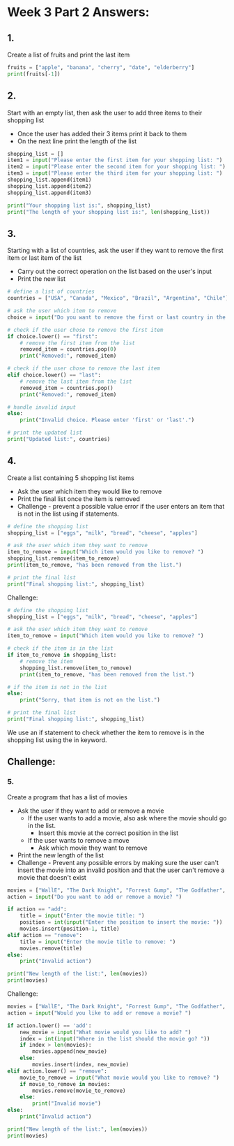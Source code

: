 # Week 3 Part 2 Answers:

## 1.
Create a list of fruits and print the last item
```python
fruits = ["apple", "banana", "cherry", "date", "elderberry"]
print(fruits[-1])
```

## 2.
Start with an empty list, then ask the user to add three items to their shopping list
* Once the user has added their 3 items print it back to them
* On the next line print the length of the list
```python
shopping_list = []
item1 = input("Please enter the first item for your shopping list: ")
item2 = input("Please enter the second item for your shopping list: ")
item3 = input("Please enter the third item for your shopping list: ")
shopping_list.append(item1)
shopping_list.append(item2)
shopping_list.append(item3)

print("Your shopping list is:", shopping_list)
print("The length of your shopping list is:", len(shopping_list))
```

## 3.
Starting with a list of countries, ask the user if they want to remove the first item or last item of the list
* Carry out the correct operation on the list based on the user's input
* Print the new list
```python
# define a list of countries
countries = ["USA", "Canada", "Mexico", "Brazil", "Argentina", "Chile"]

# ask the user which item to remove
choice = input("Do you want to remove the first or last country in the list? ")

# check if the user chose to remove the first item
if choice.lower() == "first":
    # remove the first item from the list
    removed_item = countries.pop(0)
    print("Removed:", removed_item)

# check if the user chose to remove the last item
elif choice.lower() == "last":
    # remove the last item from the list
    removed_item = countries.pop()
    print("Removed:", removed_item)

# handle invalid input
else:
    print("Invalid choice. Please enter 'first' or 'last'.")

# print the updated list
print("Updated list:", countries)

```

## 4.
Create a list containing 5 shopping list items
* Ask the user which item they would like to remove
* Print the final list once the item is removed
* Challenge - prevent a possible value error if the user enters an item that is not in the list using if statements.
```python
# define the shopping list
shopping_list = ["eggs", "milk", "bread", "cheese", "apples"]

# ask the user which item they want to remove
item_to_remove = input("Which item would you like to remove? ")
shopping_list.remove(item_to_remove)
print(item_to_remove, "has been removed from the list.")

# print the final list
print("Final shopping list:", shopping_list)
```
Challenge:
```python
# define the shopping list
shopping_list = ["eggs", "milk", "bread", "cheese", "apples"]

# ask the user which item they want to remove
item_to_remove = input("Which item would you like to remove? ")

# check if the item is in the list
if item_to_remove in shopping_list:
    # remove the item
    shopping_list.remove(item_to_remove)
    print(item_to_remove, "has been removed from the list.")

# if the item is not in the list
else:
    print("Sorry, that item is not on the list.")

# print the final list
print("Final shopping list:", shopping_list)
```
We use an if statement to check whether the item to remove is in the shopping list using the in keyword.

## Challenge:
### 5.
Create a program that has a list of movies
* Ask the user if they want to add or remove a movie
    * If the user wants to add a movie, also ask where the movie should go in the list.
        * Insert this movie at the correct position in the list
    * If the user wants to remove a move
        * Ask which movie they want to remove
* Print the new length of the list
* Challenge - Prevent any possible errors by making sure the user can't insert the movie into an invalid position and that the user can't remove a movie that doesn't exist

```python
movies = ["WallE", "The Dark Knight", "Forrest Gump", "The Godfather", "The Matrix"]
action = input("Do you want to add or remove a movie? ")

if action == "add":
    title = input("Enter the movie title: ")
    position = int(input("Enter the position to insert the movie: "))
    movies.insert(position-1, title)
elif action == "remove":
    title = input("Enter the movie title to remove: ")
    movies.remove(title)
else:
    print("Invalid action")

print("New length of the list:", len(movies))
print(movies)
```
Challenge:
```python
movies = ["WallE", "The Dark Knight", "Forrest Gump", "The Godfather", "The Matrix"]
action = input("Would you like to add or remove a movie? ")

if action.lower() == 'add':
    new_movie = input("What movie would you like to add? ")
    index = int(input("Where in the list should the movie go? "))
    if index > len(movies):
        movies.append(new_movie)
    else:
        movies.insert(index, new_movie)
elif action.lower() == "remove":
    movie_to_remove = input("What movie would you like to remove? ")
    if movie_to_remove in movies:
        movies.remove(movie_to_remove)
    else:
        print("Invalid movie")
else:
    print("Invalid action")

print("New length of the list:", len(movies))
print(movies)

```
